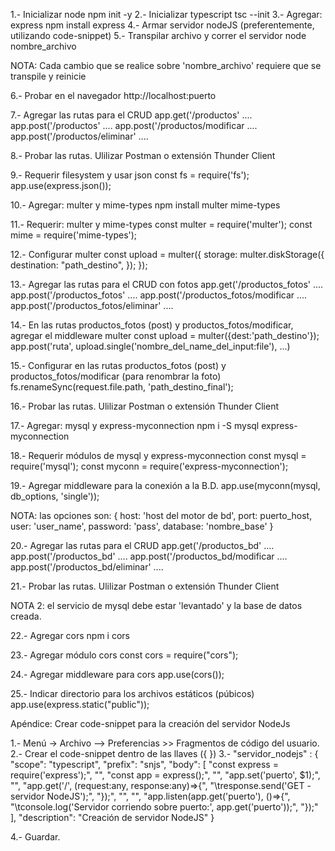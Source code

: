 1.- Inicializar node
    npm init -y
2.- Inicializar typescript
    tsc --init
3.- Agregar: express 
    npm install express
4.- Armar servidor nodeJS (preferentemente, utilizando code-snippet)
5.- Transpilar archivo y correr el servidor
    node nombre_archivo

NOTA: Cada cambio que se realice sobre 'nombre_archivo' requiere que se transpile y reinicie

6.- Probar en el navegador
    http://localhost:puerto

7.- Agregar las rutas para el CRUD
    app.get('/productos' ....
    app.post('/productos' ....
    app.post('/productos/modificar ....
    app.post('/productos/eliminar' ....

8.- Probar las rutas. Ulilizar Postman o extensión Thunder Client

9.- Requerir filesystem y usar json
    const fs = require('fs');
    app.use(express.json());

10.- Agregar: multer y mime-types
	npm install multer mime-types

11.- Requerir: multer y mime-types
    const multer = require('multer');
    const mime = require('mime-types');

12.- Configurar multer 
    const upload = multer({
        storage: multer.diskStorage({
                    destination: "path_destino",
                });
    });

13.- Agregar las rutas para el CRUD con fotos
    app.get('/productos_fotos' ....
    app.post('/productos_fotos' ....
    app.post('/productos_fotos/modificar ....
    app.post('/productos_fotos/eliminar' ....

14.- En las rutas productos_fotos (post) y productos_fotos/modificar, 
    agregar el middleware multer
	const upload = multer({dest:'path_destino'});
	app.post('ruta', upload.single('nombre_del_name_del_input:file'), ...)
	
15.- Configurar en las rutas productos_fotos (post) y productos_fotos/modificar (para renombrar la foto)
    fs.renameSync(request.file.path, 'path_destino_final');

16.- Probar las rutas. Ulilizar Postman o extensión Thunder Client

17.- Agregar: mysql y express-myconnection
	npm i -S mysql express-myconnection

18.- Requerir módulos de mysql y express-myconnection
	const mysql = require('mysql');
	const myconn = require('express-myconnection');

19.- Agregar middleware para la conexión a la B.D.
	app.use(myconn(mysql, db_options, 'single'));

NOTA: las opciones son: {
    host: 'host del motor de bd',
    port: puerto_host,
    user: 'user_name',
    password: 'pass',
    database: 'nombre_base'
}

20.- Agregar las rutas para el CRUD
    app.get('/productos_bd' ....
    app.post('/productos_bd' ....
    app.post('/productos_bd/modificar ....
    app.post('/productos_bd/eliminar' ....

21.- Probar las rutas. Ulilizar Postman o extensión Thunder Client

NOTA 2: el servicio de mysql debe estar 'levantado' y la base de datos creada.

22.- Agregar cors
	npm i cors

23.- Agregar módulo cors
	const cors = require("cors");
	
24.- Agregar middleware para cors
    app.use(cors());

25.- Indicar directorio para los archivos estáticos (púbicos)
	app.use(express.static("public"));


Apéndice:
Crear code-snippet para la creación del servidor NodeJs

1.- Menú -> Archivo --> Preferencias >> Fragmentos de código del usuario.
2.- Crear el code-snippet dentro de las llaves ({ })
3.- 
	"servidor_nodejs" : {
		"scope": "typescript",
		"prefix": "snjs",
		"body": [
			"const express = require('express');",
			"",
			"const app = express();",
			"",
			"app.set('puerto', $1);",
			"",
			"app.get('/', (request:any, response:any)=>{",
			"\tresponse.send('GET - servidor NodeJS');",
			"});",
			"",
			"",
			"app.listen(app.get('puerto'), ()=>{",
			"\tconsole.log('Servidor corriendo sobre puerto:', app.get('puerto'));",
			"});"
		],
		"description": "Creación de servidor NodeJS"
	}

4.- Guardar.

